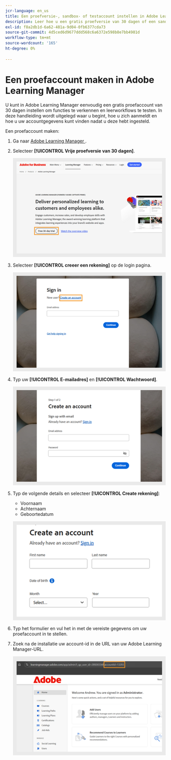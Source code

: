 ```yaml
---
jcr-language: en_us
title: Een proefversie-, sandbox- of testaccount instellen in Adobe Learning Manager
description: Leer hoe u een gratis proefversie van 30 dagen of een sandboxaccount in Adobe Learning Manager kunt maken. Volg eenvoudige stappen om uw testomgeving in te stellen en snel aan de slag te gaan.
exl-id: f8a2db1d-6a62-481a-9d04-0fb6377cda73
source-git-commit: 4d5ced6d9677ddd568c6a6372e598b8e7bb4981d
workflow-type: tm+mt
source-wordcount: '165'
ht-degree: 0%

---
```


# Een proefaccount maken in Adobe Learning Manager

U kunt in Adobe Learning Manager eenvoudig een gratis proefaccount van 30 dagen instellen om functies te verkennen en leerworkflows te testen. In deze handleiding wordt uitgelegd waar u begint, hoe u zich aanmeldt en hoe u uw accountgegevens kunt vinden nadat u deze hebt ingesteld.

Een proefaccount maken:

1. Ga naar [ Adobe Learning Manager ](https://business.adobe.com/products/learning-manager/adobe-learning-manager.html).
2. Selecteer **[!UICONTROL Vrije proefversie van 30 dagen]**.

   ![](assets/free-trial.png)

3. Selecteer **[!UICONTROL creeer een rekening]** op de login pagina.

   ![](assets/create-trial-account.png)

4. Typ uw **[!UICONTROL E-mailadres]** en **[!UICONTROL Wachtwoord]**.

   ![](assets/type-email.png)

5. Typ de volgende details en selecteer **[!UICONTROL Create rekening]**:
   * Voornaam
   * Achternaam
   * Geboortedatum

   ![](assets/more-details.png)

6. Typ het formulier en vul het in met de vereiste gegevens om uw proefaccount in te stellen.
7. Zoek na de installatie uw account-id in de URL van uw Adobe Learning Manager-URL.

   ![](assets/account-id-trial.png)

